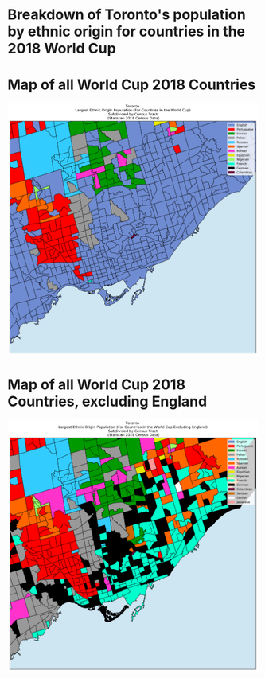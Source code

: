 # Breakdown of Toronto's population by ethnic origin for countries in the 2018 World Cup

# Map of all World Cup 2018 Countries
![alt text](https://raw.githubusercontent.com/daveveitch/Projects/master/WorldCupMap/WCMap.png)

# Map of all World Cup 2018 Countries, excluding England
![alt text](https://raw.githubusercontent.com/daveveitch/Projects/master/WorldCupMap/WCMapExCountries.png)
